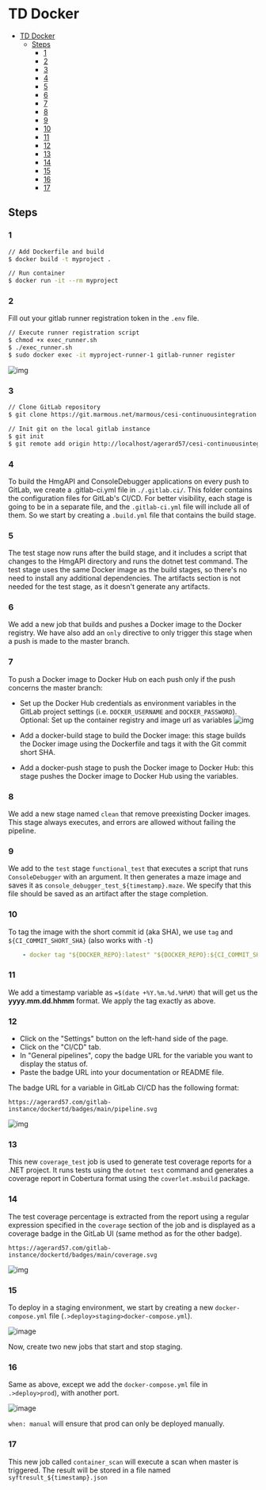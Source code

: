 # TD Docker

- [TD Docker](#td-docker)
  - [Steps](#steps)
    - [1](#1)
    - [2](#2)
    - [3](#3)
    - [4](#4)
    - [5](#5)
    - [6](#6)
    - [7](#7)
    - [8](#8)
    - [9](#9)
    - [10](#10)
    - [11](#11)
    - [12](#12)
    - [13](#13)
    - [14](#14)
    - [15](#15)
    - [16](#16)
    - [17](#17)

## Steps

### 1

```bash
// Add Dockerfile and build
$ docker build -t myproject .

// Run container
$ docker run -it --rm myproject
```

### 2

Fill out your gitlab runner registration token in the `.env` file.

```bash
// Execute runner registration script
$ chmod +x exec_runner.sh
$ ./exec_runner.sh
$ sudo docker exec -it myproject-runner-1 gitlab-runner register
```

![img](https://i.ibb.co/FWR6hg6/Screenshot-from-2023-03-08-21-26-51.png)

### 3

```bash
// Clone GitLab repository
$ git clone https://git.marmous.net/marmous/cesi-continuousintegration.git

// Init git on the local gitlab instance
$ git init
$ git remote add origin http://localhost/agerard57/cesi-continuousintegration.git
```

### 4

To build the HmgAPI and ConsoleDebugger applications on every push to GitLab, we create a .gitlab-ci.yml file in `./.gitlab.ci/`. This folder contains the configuration files for GitLab's CI/CD. For better visibility, each stage is going to be in a separate file, and the `.gitlab-ci.yml` file will include all of them.
So we start by creating a `.build.yml` file that contains the build stage.

### 5

The test stage now runs after the build stage, and it includes a script that changes to the HmgAPI directory and runs the dotnet test command. The test stage uses the same Docker image as the build stages, so there's no need to install any additional dependencies. The artifacts section is not needed for the test stage, as it doesn't generate any artifacts.

### 6

We add a new job that builds and pushes a Docker image to the Docker registry. We have also add an `only` directive to only trigger this stage when a push is made to the master branch.

### 7

To push a Docker image to Docker Hub on each push only if the push concerns the master branch:

- Set up the Docker Hub credentials as environment variables in the GitLab project settings (i.e. `DOCKER_USERNAME` and `DOCKER_PASSWORD`).
  Optional: Set up the container registry and image url as variables
  ![img](https://i.ibb.co/LSngBKq/image.png)

- Add a docker-build stage to build the Docker image: this stage builds the Docker image using the Dockerfile and tags it with the Git commit short SHA.

- Add a docker-push stage to push the Docker image to Docker Hub: this stage pushes the Docker image to Docker Hub using the variables.

### 8

We add a new stage named `clean` that remove preexisting Docker images. This stage always executes, and errors are allowed without failing the pipeline.

### 9

We add to the `test` stage `functional_test` that executes a script that runs `ConsoleDebugger` with an argument. It then generates a maze image and saves it as `console_debugger_test_${timestamp}.maze`. We specify that this file should be saved as an artifact after the stage completion.

### 10

To tag the image with the short commit id (aka SHA), we use `tag` and `${CI_COMMIT_SHORT_SHA}` (also works with `-t`)

```yml
    - docker tag "${DOCKER_REPO}:latest" "${DOCKER_REPO}:${CI_COMMIT_SHORT_SHA}"
```

### 11

We add a timestamp variable as `=$(date +%Y.%m.%d.%H%M)` that will get us the **yyyy.mm.dd.hhmm** format. We apply the tag exactly as above.

### 12

- Click on the "Settings" button on the left-hand side of the page.
- Click on the "CI/CD" tab.
- In "General pipelines", copy the badge URL for the variable you want to display the status of.
- Paste the badge URL into your documentation or README file.

The badge URL for a variable in GitLab CI/CD has the following format:

`https://agerard57.com/gitlab-instance/dockertd/badges/main/pipeline.svg`

![img](https://i.ibb.co/G9BhGW9/image.png)

### 13

This new `coverage_test` job is used to generate test coverage reports for a .NET project. It runs tests using the `dotnet test` command and generates a coverage report in Cobertura format using the `coverlet.msbuild` package.

### 14

The test coverage percentage is extracted from the report using a regular expression specified in the `coverage` section of the job and is displayed as a coverage badge in the GitLab UI (same method as for the other badge).

`https://agerard57.com/gitlab-instance/dockertd/badges/main/coverage.svg`

![img](https://i.ibb.co/ScSJjnJ/image.png)

### 15

To deploy in a staging environment, we start by creating a new `docker-compose.yml` file (`.>deploy>staging>docker-compose.yml`).

![image](https://i.ibb.co/Sr6Jqxp/image.png)

Now, create two new jobs that start and stop staging.

### 16

Same as above, except we add the `docker-compose.yml` file in `.>deploy>prod`), with another port.

![image](https://i.ibb.co/jLXdgLH/image.png)

`when: manual` will ensure that prod can only be deployed manually.

### 17

This new job called `container_scan` will execute a scan when master is triggered. The result will be stored in a file named `syftresult_${timestamp}.json`
